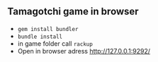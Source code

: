 ## Tamagotchi game in browser
- `gem install bundler`
- `bundle install`
- in game folder call `rackup`
- Open in browser adress http://127.0.0.1:9292/